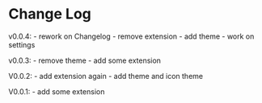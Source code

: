 # Change Log
v0.0.4:
	- rework on Changelog
	- remove extension 
	- add theme
	- work on settings


v0.0.3:
	- remove theme
	- add some extension 


V0.0.2:
	- add extension again
	- add theme and icon theme


V0.0.1:
	- add some extension